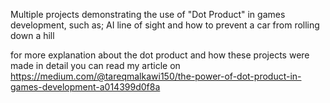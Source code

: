 Multiple projects demonstrating the use of "Dot Product" in games development,
such as; AI line of sight and how to prevent a car from rolling down a hill

for more explanation about the dot product and how these projects were made in detail
you can read my article on https://medium.com/@tareqmalkawi150/the-power-of-dot-product-in-games-development-a014399d0f8a
